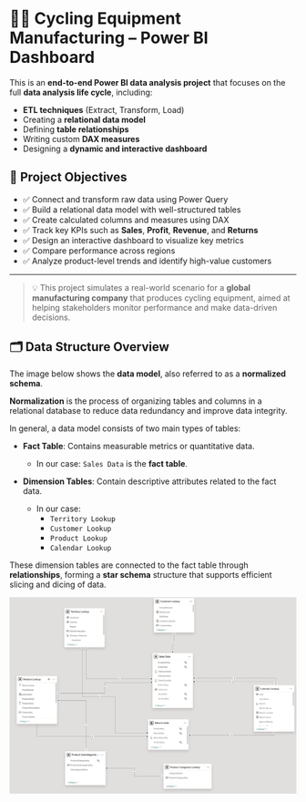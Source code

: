 # 🚴‍♂️ Cycling Equipment Manufacturing – Power BI Dashboard

This is an **end-to-end Power BI data analysis project** that focuses on the full **data analysis life cycle**, including:

- **ETL techniques** (Extract, Transform, Load)
- Creating a **relational data model**
- Defining **table relationships**
- Writing custom **DAX measures**
- Designing a **dynamic and interactive dashboard**

## 🎯 Project Objectives

- ✅ Connect and transform raw data using Power Query
- ✅ Build a relational data model with well-structured tables
- ✅ Create calculated columns and measures using DAX
- ✅ Track key KPIs such as **Sales**, **Profit**, **Revenue**, and **Returns**
- ✅ Design an interactive dashboard to visualize key metrics
- ✅ Compare performance across regions
- ✅ Analyze product-level trends and identify high-value customers

---

> 💡 This project simulates a real-world scenario for a **global manufacturing company** that produces cycling equipment, aimed at helping stakeholders monitor performance and make data-driven decisions.

## 🗂️ Data Structure Overview

The image below shows the **data model**, also referred to as a **normalized schema**.

**Normalization** is the process of organizing tables and columns in a relational database to reduce data redundancy and improve data integrity.

In general, a data model consists of two main types of tables:

- **Fact Table**: Contains measurable metrics or quantitative data.
  - In our case: `Sales Data` is the **fact table**.

- **Dimension Tables**: Contain descriptive attributes related to the fact data.
  - In our case:
    - `Territory Lookup`
    - `Customer Lookup`
    - `Product Lookup`
    - `Calendar Lookup`

These dimension tables are connected to the fact table through **relationships**, forming a **star schema** structure that supports efficient slicing and dicing of data.

![Data Model](assets/screenshots/data-model.PNG)

